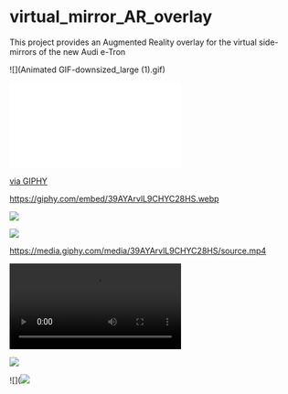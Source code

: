 # virtual_mirror_AR_overlay
This project provides an Augmented Reality overlay for the virtual side-mirrors of the new Audi e-Tron


![](Animated GIF-downsized_large (1).gif)

<iframe src=“https://giphy.com/embed/39AYArvlL9CHYC28HS” width=“384" height=“480” frameBorder=“0" class=“giphy-embed” allowFullScreen></iframe><p><a href=“https://giphy.com/gifs/39AYArvlL9CHYC28HS”>via GIPHY</a></p>

https://giphy.com/embed/39AYArvlL9CHYC28HS.webp

![](https://media3.giphy.com/media/ely3apij36BJhoZ234/200w.webp)

![](https://media3.giphy.com/media/39AYArvlL9CHYC28HS.webp)

https://media.giphy.com/media/39AYArvlL9CHYC28HS/source.mp4

![](https://media.giphy.com/media/39AYArvlL9CHYC28HS/source.mp4)

![](https://media.giphy.com/media/39AYArvlL9CHYC28HS/source.gif)

![](![](https://media.giphy.com/media/39AYArvlL9CHYC28HS/source.gif)


